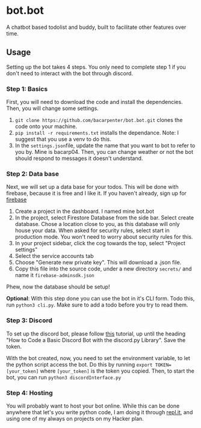 # bot.bot

A chatbot based todolist and buddy, built to facilitate other features over time.

## Usage

Setting up the bot takes 4 steps. You only need to complete step 1 if you don't need to interact with the bot through discord.

### Step 1: Basics

First, you will need to download the code and install the dependencies. Then, you will change some settings.

1. `git clone https://github.com/bacarpenter/bot.bot.git` clones the code onto your machine.
2. `pip install -r requirements.txt` installs the dependance. Note: I suggest that you use a venv to do this.
3. In the `settings.json`file, update the name that you want to bot to refer to you by. Mine is bacarp04. Then, you can change weather or not the bot should respond to messages it doesn't understand.

### Step 2: Data base

Next, we will set up a data base for your todos. This will be done with firebase, because it is free and I like it. If you haven't already, sign up for [firebase](https://firebase.google.com)

1. Create a project in the dashboard. I named mine bot.bot
2. In the project, select Firestore Database from the side bar. Select create database. Chose a location close to you, as this database will only house your data. When asked for security rules, select start in production mode. You won't need to worry about security rules for this.
3. In your project sidebar, click the cog towards the top, select "Project settings"
4. Select the service accounts tab
5. Choose "Generate new private key". This will download a .json file.
6. Copy this file into the source code, under a new directory `secrets/` and name it `firebase-adminsdk.json`

Phew, now the database should be setup!

**Optional**: With this step done you can use the bot in it's CLI form. Todo this, run `python3 cli.py`. Make sure to add a todo before you try to read them.

### Step 3: Discord

To set up the discord bot, please follow [this](https://www.freecodecamp.org/news/create-a-discord-bot-with-python/) tutorial, up until the heading "How to Code a Basic Discord Bot with the discord.py Library". Save the token.

With the bot created, now, you need to set the environment variable, to let the python script access the bot. Do this by running `export TOKEN=[your_token]` where `[your_token]` is the token you copied. Then, to start the bot, you can run `python3 discordInterface.py`

### Step 4: Hosting

You will probably want to host your bot online. While this can be done anywhere that let's you write python code, I am doing it through [repl.it](https://replit.com), and using one of my always on projects on my Hacker plan.
